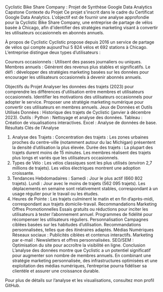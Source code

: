 Cyclistic Bike Share Company : Projet de Synthèse Google Data Analytics Capstone
Contexte du Projet
Ce projet s'inscrit dans le cadre du Certificat Google Data Analytics. L'objectif est de fournir une analyse approfondie pour la Cyclistic Bike Share Company, une entreprise de partage de vélos basée à Chicago, afin d'identifier des stratégies marketing visant à convertir les utilisateurs occasionnels en abonnés annuels.

À propos de Cyclistic
Cyclistic propose depuis 2016 un service de partage de vélos qui compte aujourd'hui 5 824 vélos et 692 stations à Chicago.
L’entreprise distingue deux types d’utilisateurs :

Coureurs occasionnels : Utilisent des passes journaliers ou uniques.
Membres annuels : Génèrent des revenus plus stables et significatifs.
Le défi : développer des stratégies marketing basées sur les données pour encourager les utilisateurs occasionnels à devenir abonnés annuels.

Objectifs du Projet
Analyser les données des trajets (2023) pour comprendre les différences d'utilisation entre membres et utilisateurs occasionnels.
Identifier les motivations des utilisateurs occasionnels pour adopter le service.
Proposer une stratégie marketing numérique pour convertir ces utilisateurs en membres annuels.
Jeux de Données et Outils Utilisés
Données : Historique des trajets de Cyclistic (janvier à décembre 2023).
Outils :
Python : Nettoyage et analyse des données.
Tableau : Création de visualisations interactives.
Excel : Analyse de données de base.
Résultats Clés de l'Analyse
1. Analyse des Trajets :
Concentration des trajets : Les zones urbaines proches du centre-ville (notamment autour du lac Michigan) présentent la densité d’utilisation la plus élevée.
Durée des trajets :
La plupart des trajets durent moins de 15 minutes.
Les membres réalisent des trajets plus longs et variés que les utilisateurs occasionnels.
2. Types de Vélo :
Les vélos classiques sont les plus utilisés (environ 2,7 millions de trajets).
Les vélos électriques montrent une adoption croissante.
3. Tendances Hebdomadaires :
Samedi : Jour le plus actif (660 802 trajets).
Lundi : Jour avec le moins de trajets (562 095 trajets).
Les déplacements en semaine sont relativement stables, correspondant à un usage régulier pour le travail ou les études.
4. Heures de Pointe :
Les trajets culminent le matin et en fin d’après-midi, correspondant aux trajets domicile-travail.
Recommandations Marketing
Offres Promotionnelles
Essais gratuits ou réductions pour inciter les utilisateurs à tester l’abonnement annuel.
Programmes de fidélité pour récompenser les utilisateurs réguliers.
Personnalisation
Campagnes ciblées basées sur les habitudes d’utilisation.
Recommandations personnalisées, telles que des itinéraires adaptés.
Médias Numériques
Réseaux sociaux : Publicités ciblées et contenus interactifs.
Marketing par e-mail : Newsletters et offres personnalisées.
SEO/SEM : Optimisation du site pour accroître la visibilité en ligne.
Conclusion
L’analyse des données montre que Cyclistic a un potentiel significatif pour augmenter son nombre de membres annuels. En combinant une stratégie marketing personnalisée, des infrastructures optimisées et une exploitation des médias numériques, l’entreprise pourra fidéliser sa clientèle et assurer une croissance durable.

Pour plus de détails sur l’analyse et les visualisations, consultez mon profil GitHub.
